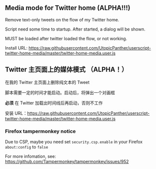 ## Media mode for Twitter home (ALPHA!!!)

Remove text-only tweets on the flow of my Twitter home.

Script need some time to startup. After started, a dialog will be shown.

MUST be loaded after twitter loaded the flow, or not working.

Install URL: https://raw.githubusercontent.com/UtopicPanther/userscript-twitter-home-media/master/twitter-home-media.user.js

## Twitter 主页面上的媒体模式 （ALPHA！）

在我的 Twitter 主页面上删除纯文本的 Tweet

脚本需要一定的时间才能启动。启动后，将弹出一个对画框

**必须** 在 Twitter 加载出时间线后再启动，否则不工作

安装 URL：https://raw.githubusercontent.com/UtopicPanther/userscript-twitter-home-media/master/twitter-home-media.user.js

### Firefox tampermonkey notice

Due to CSP, maybe you need set `security.csp.enable` in your Firefox `about:config` to `false`

For more infomation, see: https://github.com/Tampermonkey/tampermonkey/issues/952
